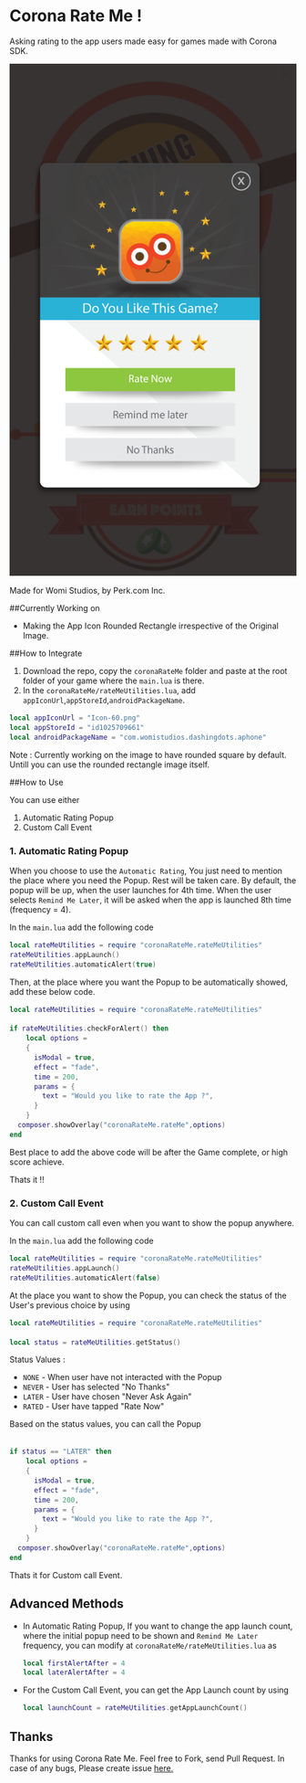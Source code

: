 # Corona Rate Me !
Asking rating to the app users made easy for games made with Corona SDK.

![alt tag](https://github.com/iranjith4/coronaRateMe/blob/dev_r/screenshot.png)

Made for Womi Studios, by Perk.com Inc.

##Currently Working on

* Making the App Icon Rounded Rectangle irrespective of the Original Image.

##How to Integrate
1. Download the repo, copy the `coronaRateMe` folder and paste at the root folder of your game where the `main.lua` is there.
2. In the `coronaRateMe/rateMeUtilities.lua`, add `appIconUrl`,`appStoreId`,`androidPackageName`.

```lua
local appIconUrl = "Icon-60.png"
local appStoreId = "id1025709661"
local androidPackageName = "com.womistudios.dashingdots.aphone"
```

Note : Currently working on the image to have rounded square by default. Untill you can use the rounded rectangle image itself.

##How to Use

You can use either
  1. Automatic Rating Popup
  2. Custom Call Event

### 1. Automatic Rating Popup

When you choose to use the `Automatic Rating`, You just need to mention the place where you need the Popup. Rest will be taken care. By default, the popup will be up, when the user launches for 4th time. When the user selects `Remind Me Later`, it will be asked when the app is launched 8th time (frequency = 4).

In the `main.lua` add the following code

```lua
local rateMeUtilities = require "coronaRateMe.rateMeUtilities"
rateMeUtilities.appLaunch()
rateMeUtilities.automaticAlert(true)
```

Then, at the place where you want the Popup to be automatically showed, add these below code.

```lua
local rateMeUtilities = require "coronaRateMe.rateMeUtilities"

if rateMeUtilities.checkForAlert() then
    local options =
    {
      isModal = true,
      effect = "fade",
      time = 200,
      params = {
        text = "Would you like to rate the App ?",
      }
    }
  composer.showOverlay("coronaRateMe.rateMe",options)
end
```

Best place to add the above code will be after the Game complete, or high score achieve.

Thats it !!

### 2. Custom Call Event
You can call custom call even when you want to show the popup anywhere.

In the `main.lua` add the following code

```lua
local rateMeUtilities = require "coronaRateMe.rateMeUtilities"
rateMeUtilities.appLaunch()
rateMeUtilities.automaticAlert(false)
```

At the place you want to show the Popup, you can check the status of the User's previous choice by using

```lua
local rateMeUtilities = require "coronaRateMe.rateMeUtilities"

local status = rateMeUtilities.getStatus()
```
Status Values :

  * `NONE` - When user have not interacted with the Popup
  * `NEVER` - User has selected "No Thanks"
  * `LATER` - User have chosen "Never Ask Again"
  * `RATED` - User have tapped "Rate Now"

Based on the status values, you can call the Popup

```lua

if status == "LATER" then
    local options =
    {
      isModal = true,
      effect = "fade",
      time = 200,
      params = {
        text = "Would you like to rate the App ?",
      }
    }
  composer.showOverlay("coronaRateMe.rateMe",options)
end
```

Thats it for Custom call Event.

## Advanced Methods
* In Automatic Rating Popup, If you want to change the app launch count, where the initial popup need to be shown and `Remind Me Later` frequency, you can modify at `coronaRateMe/rateMeUtilities.lua` as

  ```lua
  local firstAlertAfter = 4
  local laterAlertAfter = 4
  ```

* For the Custom Call Event, you can get the App Launch count by using
  ```lua
  local launchCount = rateMeUtilities.getAppLaunchCount()
  ```

## Thanks
Thanks for using Corona Rate Me. Feel free to Fork, send Pull Request.
In case of any bugs, Please create issue [here.](https://github.com/iranjith4/coronaRateMe/issues) 
